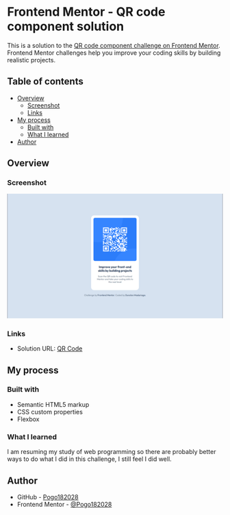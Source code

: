 # Frontend Mentor - QR code component solution

This is a solution to the [QR code component challenge on Frontend Mentor](https://www.frontendmentor.io/challenges/qr-code-component-iux_sIO_H). Frontend Mentor challenges help you improve your coding skills by building realistic projects. 

## Table of contents

- [Overview](#overview)
  - [Screenshot](#screenshot)
  - [Links](#links)
- [My process](#my-process)
  - [Built with](#built-with)
  - [What I learned](#what-i-learned)
- [Author](#author)

## Overview

### Screenshot

![Overview](./images/overview.png)

### Links

- Solution URL: [QR Code](https://frontendmentor-qrcode182028.netlify.app/)

## My process

### Built with

- Semantic HTML5 markup
- CSS custom properties
- Flexbox

### What I learned

I am resuming my study of web programming so there are probably better ways to do what I did in this challenge, I still feel I did well.

## Author

- GitHub - [Pogo182028](https://github.com/Pogo182028)
- Frontend Mentor - [@Pogo182028](https://www.frontendmentor.io/profile/Pogo182028)
